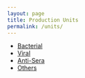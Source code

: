 ```yaml
---
layout: page
title: Production Units
permalink: /units/
---
```


- [Bacterial](/units/bacterial)
- [Viral](/units/viral)
- [Anti-Sera](/units/sera)
- [Others](/units/others)
